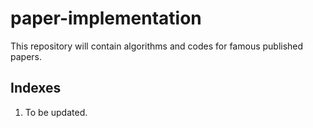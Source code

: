 # paper-implementation

This repository will contain algorithms and codes for famous published papers.

## Indexes

1. To be updated.

